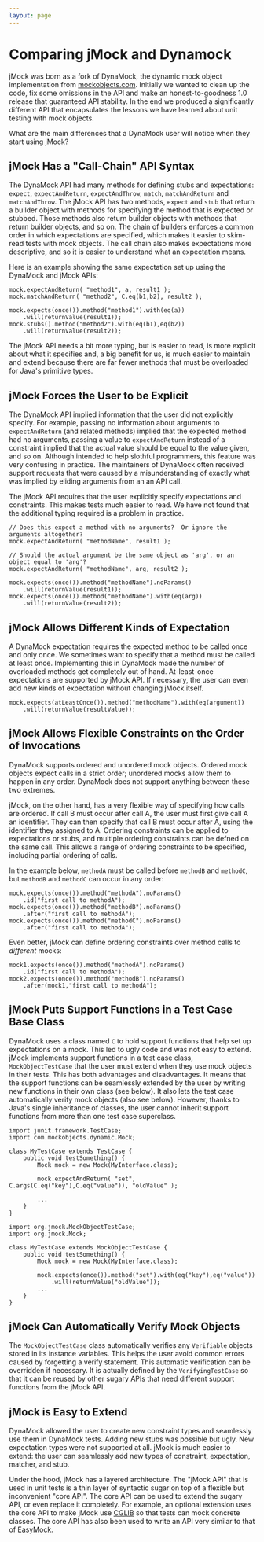 ```yaml
---
layout: page
---
```

Comparing jMock and Dynamock
============================

jMock was born as a fork of DynaMock, the dynamic mock object implementation from [mockobjects.com](http://www.mockobjects.com/). Initially we wanted to clean up the code, fix some omissions in the API and make an honest-to-goodness 1.0 release that guaranteed API stability. In the end we produced a significantly different API that encapsulates the lessons we have learned about unit testing with mock objects.

What are the main differences that a DynaMock user will notice when they start using jMock?

jMock Has a "Call-Chain" API Syntax
-----------------------------------

The DynaMock API had many methods for defining stubs and expectations: `expect`, `expectAndReturn`, `expectAndThrow`, `match`, `matchAndReturn` and `matchAndThrow`. The jMock API has two methods, `expect` and `stub` that return a builder object with methods for specifying the method that is expected or stubbed. Those methods also return builder objects with methods that return builder objects, and so on. The chain of builders enforces a common order in which expectations are specified, which makes it easier to skim-read tests with mock objects. The call chain also makes expectations more descriptive, and so it is easier to understand what an expectation means.

Here is an example showing the same expectation set up using the DynaMock and jMock APIs:

    mock.expectAndReturn( "method1", a, result1 );
    mock.matchAndReturn( "method2", C.eq(b1,b2), result2 );

    mock.expects(once()).method("method1").with(eq(a))
        .will(returnValue(result1));
    mock.stubs().method("method2").with(eq(b1),eq(b2))
        .will(returnValue(result2));

The jMock API needs a bit more typing, but is easier to read, is more explicit about what it specifies and, a big benefit for us, is much easier to maintain and extend because there are far fewer methods that must be overloaded for Java's primitive types.

jMock Forces the User to be Explicit
------------------------------------

The DynaMock API implied information that the user did not explicitly specify. For example, passing no information about arguments to `expectAndReturn` (and related methods) implied that the expected method had no arguments, passing a value to `expectAndReturn` instead of a constraint implied that the actual value should be equal to the value given, and so on. Although intended to help slothful programmers, this feature was very confusing in practice. The maintainers of DynaMock often received support requests that were caused by a misunderstanding of exactly what was implied by eliding arguments from an an API call.

The jMock API requires that the user explicitly specify expectations and constraints. This makes tests much easier to read. We have not found that the additional typing required is a problem in practice.

    // Does this expect a method with no arguments?  Or ignore the arguments altogether?
    mock.expectAndReturn( "methodName", result1 );

    // Should the actual argument be the same object as 'arg', or an object equal to 'arg'?
    mock.expectAndReturn( "methodName", arg, result2 );

    mock.expects(once()).method("methodName").noParams()
        .will(returnValue(result1));
    mock.expects(once()).method("methodName").with(eq(arg))
        .will(returnValue(result2));

jMock Allows Different Kinds of Expectation
-------------------------------------------

A DynaMock expectation requires the expected method to be called once and only once. We sometimes want to specify that a method must be called at least once. Implementing this in DynaMock made the number of overloaded methods get completely out of hand. At-least-once expectations are supported by jMock API. If necessary, the user can even add new kinds of expectation without changing jMock itself.

    mock.expects(atLeastOnce()).method("methodName").with(eq(argument))
        .will(returnValue(resultValue));

jMock Allows Flexible Constraints on the Order of Invocations
-------------------------------------------------------------

DynaMock supports ordered and unordered mock objects. Ordered mock objects expect calls in a strict order; unordered mocks allow them to happen in any order. DynaMock does not support anything between these two extremes.

jMock, on the other hand, has a very flexible way of specifying how calls are ordered. If call B must occur after call A, the user must first give call A an identifier. They can then specify that call B must occur after A, using the identifier they assigned to A. Ordering constraints can be applied to expectations or stubs, and multiple ordering constraints can be defned on the same call. This allows a range of ordering constraints to be specified, including partial ordering of calls.

In the example below, `methodA` must be called before `methodB` and `methodC`, but `methodB` and `methodC` can occur in any order:

    mock.expects(once()).method("methodA").noParams()
        .id("first call to methodA");
    mock.expects(once()).method("methodB").noParams()
        .after("first call to methodA");
    mock.expects(once()).method("methodC").noParams()
        .after("first call to methodA");

Even better, jMock can define ordering constraints over method calls to *different* mocks:

    mock1.expects(once()).method("methodA").noParams()
        .id("first call to methodA");
    mock2.expects(once()).method("methodB").noParams()
        .after(mock1,"first call to methodA");

jMock Puts Support Functions in a Test Case Base Class
------------------------------------------------------

DynaMock uses a class named `C` to hold support functions that help set up expectations on a mock. This led to ugly code and was not easy to extend. jMock implements support functions in a test case class, `MockObjectTestCase` that the user must extend when they use mock objects in their tests. This has both advantages and disadvantages. It means that the support functions can be seamlessly extended by the user by writing new functions in their own class (see below). It also lets the test case automatically verify mock objects (also see below). However, thanks to Java's single inheritance of classes, the user cannot inherit support functions from more than one test case superclass.

    import junit.framework.TestCase;
    import com.mockobjects.dynamic.Mock;

    class MyTestCase extends TestCase {
        public void testSomething() {
            Mock mock = new Mock(MyInterface.class);
                    
            mock.expectAndReturn( "set", C.args(C.eq("key"),C.eq("value")), "oldValue" );
            
            ...
        }
    }

    import org.jmock.MockObjectTestCase;
    import org.jmock.Mock;

    class MyTestCase extends MockObjectTestCase {
        public void testSomething() {
            Mock mock = new Mock(MyInterface.class);
                    
            mock.expects(once()).method("set").with(eq("key"),eq("value"))
                .will(returnValue("oldValue"));
            ...
        }
    }

jMock Can Automatically Verify Mock Objects
-------------------------------------------

The `MockObjectTestCase` class automatically verifies any `Verifiable` objects stored in its instance variables. This helps the user avoid common errors caused by forgetting a verify statement. This automatic verification can be overridden if necessary. It is actually defined by the `VerifyingTestCase` so that it can be reused by other sugary APIs that need different support functions from the jMock API.

jMock is Easy to Extend
-----------------------

DynaMock allowed the user to create new constraint types and seamlessly use them in DynaMock tests. Adding new stubs was possible but ugly. New expectation types were not supported at all. jMock is much easier to extend: the user can seamlessly add new types of constraint, expectation, matcher, and stub.

Under the hood, jMock has a layered architecture. The "jMock API" that is used in unit tests is a thin layer of syntactic sugar on top of a flexible but inconvenient "core API". The core API can be used to extend the sugary API, or even replace it completely. For example, an optional extension uses the core API to make jMock use [CGLIB](http://cglib.sourceforge.net/) so that tests can mock concrete classes. The core API has also been used to write an API very similar to that of [EasyMock](http://www.easymock.org/).
